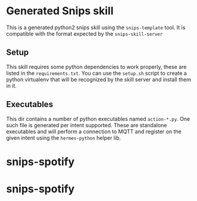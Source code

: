 # Generated Snips skill

This is a generated python2 snips skill using the `snips-template` tool.
It is compatible with the format expected by the `snips-skill-server`

## Setup

This skill requires some python dependencies to work properly, these are
listed in the `requirements.txt`. You can use the `setup.sh` script to
create a python virtualenv that will be recognized by the skill server
and install them in it.

## Executables

This dir contains a number of python executables named `action-*.py`.
One such file is generated per intent supported. These are standalone
executables and will perform a connection to MQTT and register on the
given intent using the `hermes-python` helper lib.
# snips-spotify
# snips-spotify
